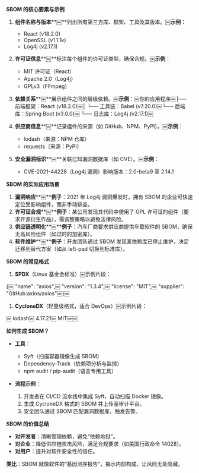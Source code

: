 **SBOM 的核心要素与示例**

1. **组件名称与版本****￼**列出所有第三方库、框架、工具及其版本。￼**示例**：
    
    - React (v18.2.0)
    - OpenSSL (v1.1.1k)
    - Log4j (v2.17.1)
2. **许可证信息****￼**标注每个组件的许可证类型，确保合规。￼**示例**：
    
    - MIT 许可证（React）
    - Apache 2.0（Log4j）
    - GPLv3（FFmpeg）
3. **依赖关系****￼**展示组件之间的层级依赖。￼**示例**：￼你的应用程序￼├── 前端框架：React (v18.2.0)￼│ └── 工具链：Babel (v7.20.0)￼└── 后端库：Spring Boot (v3.0.0)￼ └── 日志库：Log4j (v2.17.1)￼
4. **供应商信息****￼**记录组件的来源（如 GitHub、NPM、PyPI）。￼**示例**：
    
    - lodash（来源：NPM 仓库）
    - requests（来源：PyPI）
5. **安全漏洞标识****￼**关联已知漏洞数据库（如 CVE）。￼**示例**：
    
    - CVE-2021-44228（Log4j 漏洞）影响版本：2.0-beta9 至 2.14.1
 
**SBOM 的实际应用场景**

1. **漏洞响应****￼****例子**：2021 年 Log4j 漏洞爆发时，拥有 SBOM 的企业可快速定位受影响组件，而非手动排查。
2. **许可证合规****￼****例子**：某公司发现其代码中使用了 GPL 许可证的组件（要求开源衍生作品），需调整策略以避免法律风险。
3. **供应链透明化****￼****例子**：汽车厂商要求供应商提供车载软件的 SBOM，确保无高风险组件（如过时的加密库）。
4. **软件维护****￼****例子**：开发团队通过 SBOM 发现某依赖库已停止维护，决定迁移到替代方案（如从 left-pad 切换到标准库）。
 
**SBOM 的常见格式**

1. **SPDX**（Linux 基金会标准）￼示例片段：

{￼ "name": "axios",￼ "version": "1.3.4",￼ "license": "MIT",￼ "supplier": "GitHub:axios/axios"￼}￼

1. **CycloneDX**（轻量级格式，适合 DevOps）￼示例片段：

<component type="library">￼ <name>lodash</name>￼ <version>4.17.21</version>￼ <licenses><license><id>MIT</id></license></licenses>￼</component>￼
 
**如何生成 SBOM？**

- **工具**：
    
    - Syft（扫描容器镜像生成 SBOM）
    - Dependency-Track（依赖项分析与监控）
    - npm audit / pip-audit（语言专用工具）
- **流程示例**：
    
    1. 开发者在 CI/CD 流水线中集成 Syft，自动扫描 Docker 镜像。
    2. 生成 CycloneDX 格式的 SBOM 并上传至审计平台。
    3. 安全团队通过 SBOM 匹配漏洞数据库，触发告警。
 
**SBOM 的价值总结**

- **对开发者**：清晰管理依赖，避免“依赖地狱”。
- **对企业**：降低供应链攻击风险，满足合规要求（如美国行政命令 14028）。
- **对用户**：提升对软件安全性的信任。

**类比**：SBOM 就像软件的“基因测序报告”，揭示内部构成，让风险无处隐藏。